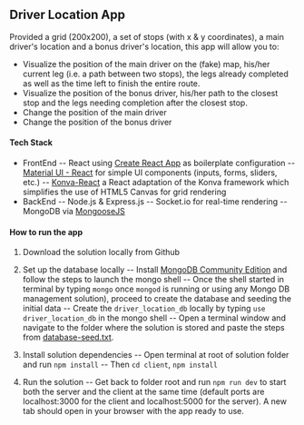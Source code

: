 ## Driver Location App
Provided a grid (200x200), a set of stops (with x & y coordinates), a main driver's location and a bonus driver's location, this app will allow you to:
- Visualize the position of the main driver on the (fake) map, his/her current leg (i.e. a path between two stops), the legs already completed as well as the time left to finish the entire route.
- Visualize the position of the bonus driver, his/her path to the closest stop and the legs needing completion after the closest stop.
- Change the position of the main driver
- Change the position of the bonus driver

#### Tech Stack
- FrontEnd
-- React using [Create React App](https://github.com/facebook/create-react-app) as boilerplate configuration
-- [Material UI - React](https://material-ui.com) for simple UI components (inputs, forms, sliders, etc.)
-- [Konva-React](https://konvajs.github.io/docs/react/) a React adaptation of the Konva framework which simplifies the use of HTML5 Canvas for grid rendering
- BackEnd
-- Node.js & Express.js
-- Socket.io for real-time rendering
-- MongoDB via [MongooseJS](https://mongoosejs.com/)

#### How to run the app
1. Download the solution locally from Github
2. Set up the database locally
-- Install [MongoDB Community Edition](https://docs.mongodb.com/manual/administration/install-community/) and follow the steps to launch the mongo shell
-- Once the shell started in terminal by typing `mongo` once `mongod` is running or using any Mongo DB management solution), proceed to create the database and seeding the initial data
-- Create the `driver_location_db` locally by typing `use driver_location_db` in the mongo shell
-- Open a terminal window and navigate to the folder where the solution is stored and paste the steps from [database-seed.txt](../database-seed.txt).

3. Install solution dependencies
-- Open terminal at root of solution folder and run `npm install`
-- Then `cd client`, `npm install`

4. Run the solution
-- Get back to folder root and run `npm run dev` to start both the server and the client at the same time (default ports are localhost:3000 for the client and localhost:5000 for the server). A new tab should open in your browser with the app ready to use.